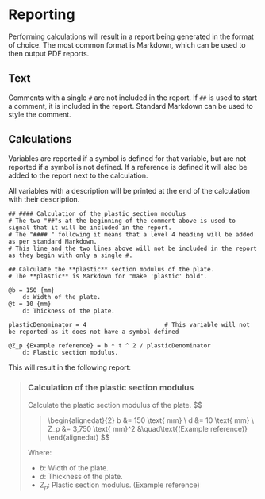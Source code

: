 # Reporting

Performing calculations will result in a report being generated in the format of choice. The most common format is
Markdown, which can be used to then output PDF reports.

## Text

Comments with a single `#` are not included in the report. If `##` is used to start a comment, it is included in the
report. Standard Markdown can be used to style the comment.

## Calculations

Variables are reported if a symbol is defined for that variable, but are not reported if a symbol is not defined. If a
reference is defined it will also be added to the report next to the calculation.

All variables with a description will be printed at the end of the calculation with their description.

```sunset
## #### Calculation of the plastic section modulus
# The two "##"s at the beginning of the comment above is used to signal that it will be included in the report.
# The "#### " following it means that a level 4 heading will be added as per standard Markdown.
# This line and the two lines above will not be included in the report as they begin with only a single #. 

## Calculate the **plastic** section modulus of the plate.
# The **plastic** is Markdown for "make 'plastic' bold".

@b = 150 {mm}
    d: Width of the plate.
@t = 10 {mm}
    d: Thickness of the plate.
    
plasticDenominator = 4                      # This variable will not be reported as it does not have a symbol defined

@Z_p {Example reference} = b * t ^ 2 / plasticDenominator
    d: Plastic section modulus.
```

This will result in the following report:

> ### Calculation of the plastic section modulus
>
> Calculate the plastic section modulus of the plate.
> $$
>
>> \begin{alignedat}{2}
>> b &= 150 \text{ mm} \\
>> d &= 10 \text{ mm} \\
>> Z_p &= 3,750 \text{ mm}^2 &\quad\text{(Example reference)}
>> \end{alignedat}
>> $$
>
> Where:
>
> - $b$: Width of the plate.
> - $d$: Thickness of the plate.
> - $Z_p$: Plastic section modulus. (Example reference)
